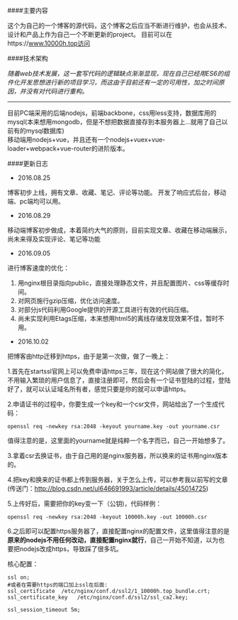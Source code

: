 ####主要内容

这个为自己的一个博客的源代码，这个博客之后应当不断进行维护，也会从技术、设计和产品上作为自己一个不断更新的project。
目前可以在https://www.10000h.top访问

####技术架构

*随着web技术发展，这一套写代码的逻辑缺点渐渐显现，现在自己已经用ES6的组件化开发思想进行新的项目学习，而这由于目前还有一定的可用性，加之时间原因，并没有对代码进行重构。*

****

目前PC端采用的后端nodejs，前端backbone，css用less支持，数据库用的mysql(本来想用mongodb，但是不想把数据直接存到本服务器上...就用了自己以前有的mysql数据库)      
移动端用nodejs+vue，并且还有一个nodejs+vuex+vue-loader+webpack+vue-router的进阶版本。


####更新日志

* 2016.08.25

博客初步上线，拥有文章、收藏、笔记、评论等功能。
开发了响应式后台，移动端、pc端均可以用。

* 2016.08.29

移动端博客初步做成，本着简约大气的原则，目前实现文章、收藏在移动端展示，尚未来得及实现评论、笔记等功能

* 2016.09.05

进行博客速度的优化：     
1. 用nginx根目录指向public，直接处理静态文件，并且配置图片、css等缓存时间。     
2. 对网页施行gzip压缩，优化访问速度。    
3. 对部分js代码利用Google提供的开源工具进行有效的代码压缩。     
4. 尚未实现利用Etags压缩，本来想用html5的离线存储发现效果不佳，暂时不用。     

* 2016.10.02

把博客由http迁移到https，由于是第一次做，做了一晚上：

1.首先在startssl官网上可以免费申请https三年，现在这个网站做了很大的简化，不用输入繁琐的用户信息了，直接注册即可，然后会有一个证书登陆的过程，登陆好了，就可以认证域名所有者，感觉只要是你的就可以申请https。

2.申请证书的过程中，你要生成一个key和一个csr文件，网站给出了一个生成代码：

```openssl req -newkey rsa:2048 -keyout yourname.key -out yourname.csr```

值得注意的是，这里面的yourname就是纯粹一个名字而已，自己一开始想多了。

3.拿着csr去换证书，由于自己用的是nginx服务器，所以换来的证书用nginx版本的。

4.把key和换来的证书都上传到服务器，关于怎么上传，可以参考我以前写的文章(传送门：http://blog.csdn.net/ul646691993/article/details/45014725)

5.上传好后，需要把你的key变一下（公钥)，代码样例：

```openssl req -newkey rsa:2048 -keyout 10000h.key -out 10000h.csr```

6.之后即可以配置https服务器了，直接配置nginx的配置文件，这里值得注意的是**原来的nodejs不用任何改动，直接配置nginx就行**，自己一开始不知道，以为也要把nodejs改成https，导致踩了很多坑。

核心配置：

```
ssl on;
#或者在需要https的端口加上ssl在后面:
ssl_certificate  /etc/nginx/conf.d/ssl2/1_10000h.top_bundle.crt;
ssl_certificate_key   /etc/nginx/conf.d/ssl2/ssl_ca2.key;

ssl_session_timeout 5m;
```

